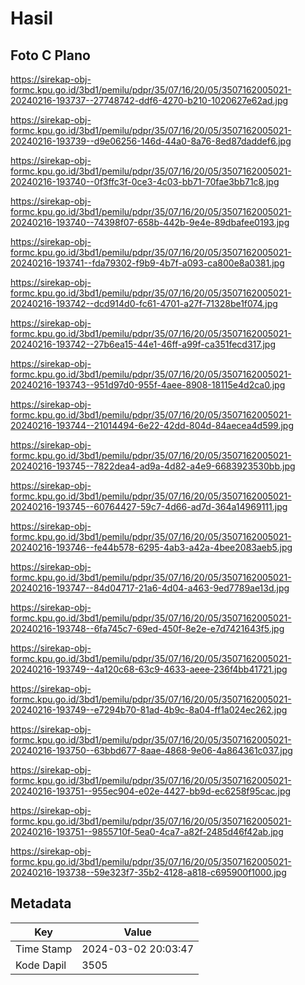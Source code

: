 # Hasil

## Foto C Plano

https://sirekap-obj-formc.kpu.go.id/3bd1/pemilu/pdpr/35/07/16/20/05/3507162005021-20240216-193737--27748742-ddf6-4270-b210-1020627e62ad.jpg

https://sirekap-obj-formc.kpu.go.id/3bd1/pemilu/pdpr/35/07/16/20/05/3507162005021-20240216-193739--d9e06256-146d-44a0-8a76-8ed87daddef6.jpg

https://sirekap-obj-formc.kpu.go.id/3bd1/pemilu/pdpr/35/07/16/20/05/3507162005021-20240216-193740--0f3ffc3f-0ce3-4c03-bb71-70fae3bb71c8.jpg

https://sirekap-obj-formc.kpu.go.id/3bd1/pemilu/pdpr/35/07/16/20/05/3507162005021-20240216-193740--74398f07-658b-442b-9e4e-89dbafee0193.jpg

https://sirekap-obj-formc.kpu.go.id/3bd1/pemilu/pdpr/35/07/16/20/05/3507162005021-20240216-193741--fda79302-f9b9-4b7f-a093-ca800e8a0381.jpg

https://sirekap-obj-formc.kpu.go.id/3bd1/pemilu/pdpr/35/07/16/20/05/3507162005021-20240216-193742--dcd914d0-fc61-4701-a27f-71328be1f074.jpg

https://sirekap-obj-formc.kpu.go.id/3bd1/pemilu/pdpr/35/07/16/20/05/3507162005021-20240216-193742--27b6ea15-44e1-46ff-a99f-ca351fecd317.jpg

https://sirekap-obj-formc.kpu.go.id/3bd1/pemilu/pdpr/35/07/16/20/05/3507162005021-20240216-193743--951d97d0-955f-4aee-8908-18115e4d2ca0.jpg

https://sirekap-obj-formc.kpu.go.id/3bd1/pemilu/pdpr/35/07/16/20/05/3507162005021-20240216-193744--21014494-6e22-42dd-804d-84aecea4d599.jpg

https://sirekap-obj-formc.kpu.go.id/3bd1/pemilu/pdpr/35/07/16/20/05/3507162005021-20240216-193745--7822dea4-ad9a-4d82-a4e9-6683923530bb.jpg

https://sirekap-obj-formc.kpu.go.id/3bd1/pemilu/pdpr/35/07/16/20/05/3507162005021-20240216-193745--60764427-59c7-4d66-ad7d-364a14969111.jpg

https://sirekap-obj-formc.kpu.go.id/3bd1/pemilu/pdpr/35/07/16/20/05/3507162005021-20240216-193746--fe44b578-6295-4ab3-a42a-4bee2083aeb5.jpg

https://sirekap-obj-formc.kpu.go.id/3bd1/pemilu/pdpr/35/07/16/20/05/3507162005021-20240216-193747--84d04717-21a6-4d04-a463-9ed7789ae13d.jpg

https://sirekap-obj-formc.kpu.go.id/3bd1/pemilu/pdpr/35/07/16/20/05/3507162005021-20240216-193748--6fa745c7-69ed-450f-8e2e-e7d7421643f5.jpg

https://sirekap-obj-formc.kpu.go.id/3bd1/pemilu/pdpr/35/07/16/20/05/3507162005021-20240216-193749--4a120c68-63c9-4633-aeee-236f4bb41721.jpg

https://sirekap-obj-formc.kpu.go.id/3bd1/pemilu/pdpr/35/07/16/20/05/3507162005021-20240216-193749--e7294b70-81ad-4b9c-8a04-ff1a024ec262.jpg

https://sirekap-obj-formc.kpu.go.id/3bd1/pemilu/pdpr/35/07/16/20/05/3507162005021-20240216-193750--63bbd677-8aae-4868-9e06-4a864361c037.jpg

https://sirekap-obj-formc.kpu.go.id/3bd1/pemilu/pdpr/35/07/16/20/05/3507162005021-20240216-193751--955ec904-e02e-4427-bb9d-ec6258f95cac.jpg

https://sirekap-obj-formc.kpu.go.id/3bd1/pemilu/pdpr/35/07/16/20/05/3507162005021-20240216-193751--9855710f-5ea0-4ca7-a82f-2485d46f42ab.jpg

https://sirekap-obj-formc.kpu.go.id/3bd1/pemilu/pdpr/35/07/16/20/05/3507162005021-20240216-193738--59e323f7-35b2-4128-a818-c695900f1000.jpg


## Metadata

| Key        | Value               |
| ---------- | ------------------- |
| Time Stamp | 2024-03-02 20:03:47 |
| Kode Dapil | 3505                |



